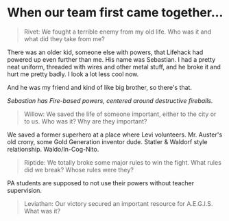<!-- TITLE: Session 0 -->
<!-- SUBTITLE: A quick summary of Session 0 -->

# When our team first came together...
> Rivet: We fought a terrible enemy from my old life. Who was it and what did they take from me?

There was an older kid, someone else with powers, that Lifehack had powered up even further than me. His name was Sebastian. I had a pretty neat uniform, threaded with wires and other metal stuff, and he broke it and hurt me pretty badly. I look a lot less cool now.

And he was my friend and kind of like big brother, so there's that.

*Sebastian has Fire-based powers, centered around destructive fireballs.*

> Willow: We saved the life of someone important, either to the city or to us. Who was it? Why are they important?

We saved a former superhero at a place where Levi volunteers. Mr. Auster's old crony, some Gold Generation inventor dude. Statler & Waldorf style relationship. Waldo/In-Cog-Nito.

> Riptide: We totally broke some major rules to win the fight. What rules did we break? Whose rules were they?

PA students are supposed to not use their powers without teacher supervision.

> Leviathan: Our victory secured an important resource for A.E.G.I.S. What was it?